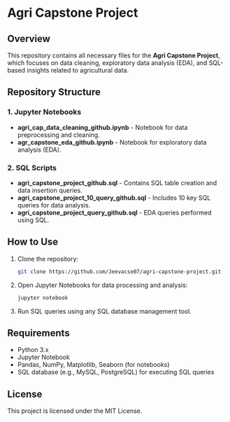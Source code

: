 # Agri Capstone Project

## Overview
This repository contains all necessary files for the **Agri Capstone Project**, which focuses on data cleaning, exploratory data analysis (EDA), and SQL-based insights related to agricultural data.

## Repository Structure

### 1. Jupyter Notebooks
- **agri_cap_data_cleaning_github.ipynb** - Notebook for data preprocessing and cleaning.
- **agr_capstone_eda_github.ipynb** - Notebook for exploratory data analysis (EDA).

### 2. SQL Scripts
- **agri_capstone_project_github.sql** - Contains SQL table creation and data insertion queries.
- **agri_capstone_project_10_query_github.sql** - Includes 10 key SQL queries for data analysis.
- **agri_capstone_project_query_github.sql** - EDA queries performed using SQL.

## How to Use
1. Clone the repository:
   ```sh
   git clone https://github.com/Jeevacse07/agri-capstone-project.git
   ```

2. Open Jupyter Notebooks for data processing and analysis:
   ```sh
   jupyter notebook
   ```

3. Run SQL queries using any SQL database management tool.

## Requirements
- Python 3.x
- Jupyter Notebook
- Pandas, NumPy, Matplotlib, Seaborn (for notebooks)
- SQL database (e.g., MySQL, PostgreSQL) for executing SQL queries

## License
This project is licensed under the MIT License.

